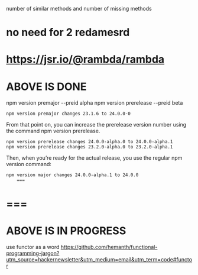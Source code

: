 number of similar methods and number of missing methods

no need for 2 redamesrd
===
https://jsr.io/@rambda/rambda
===
ABOVE IS DONE
===
npm version premajor --preid alpha
npm version prerelease --preid beta

    npm version premajor changes 23.1.6 to 24.0.0-0

From that point on, you can increase the prerelease version number using the command npm version prerelease.

    npm version prerelease changes 24.0.0-alpha.0 to 24.0.0-alpha.1
    npm version prerelease changes 23.2.0-alpha.0 to 23.2.0-alpha.1

Then, when you’re ready for the actual release, you use the regular npm version command:

    npm version major changes 24.0.0-alpha.1 to 24.0.0
		===

===
===
ABOVE IS IN PROGRESS
===
use functor as a word
https://github.com/hemanth/functional-programming-jargon?utm_source=hackernewsletter&utm_medium=email&utm_term=code#functor

